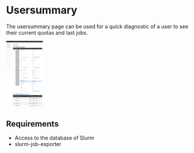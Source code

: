 # Usersummary
The usersummary page can be used for a quick diagnostic of a user to see their current quotas and last jobs.

<a href="usersummary.png"><img src="usersummary.png" alt="Quotas and jobs of a user" width="100"/></a>

## Requirements
* Access to the database of Slurm
* slurm-job-exporter

